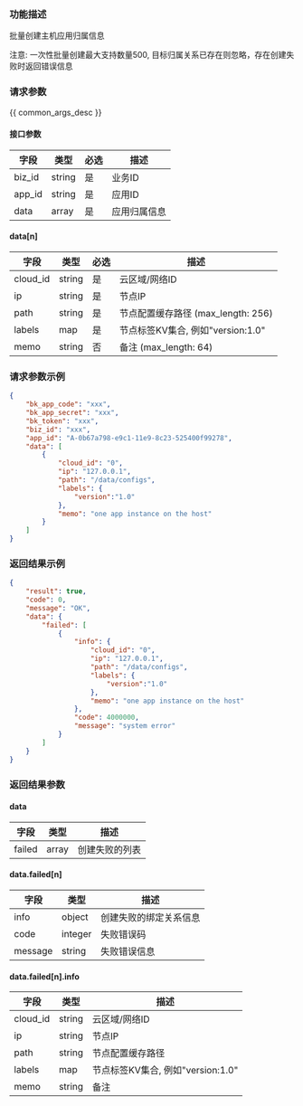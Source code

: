 ### 功能描述

批量创建主机应用归属信息

注意:
    一次性批量创建最大支持数量500, 目标归属关系已存在则忽略，存在创建失败时返回错误信息

### 请求参数

{{ common_args_desc }}

#### 接口参数

| 字段      |  类型     | 必选   |  描述        |
|-----------|-----------|--------|--------------|
| biz_id    |  string   | 是     | 业务ID       |
| app_id    |  string   | 是     | 应用ID       |
| data      |  array    | 是     | 应用归属信息 |

#### data[n]

| 字段      |  类型     | 必选   |  描述        |
|-----------|-----------|--------|--------------|
| cloud_id  |  string   | 是     | 云区域/网络ID   |
| ip        |  string   | 是     | 节点IP   |
| path      |  string   | 是     | 节点配置缓存路径 (max_length: 256) |
| labels    |  map      | 是     | 节点标签KV集合, 例如"version:1.0" |
| memo      |  string   | 否     | 备注 (max_length: 64) |

### 请求参数示例

```json
{
    "bk_app_code": "xxx",
    "bk_app_secret": "xxx",
    "bk_token": "xxx",
    "biz_id": "xxx",
    "app_id": "A-0b67a798-e9c1-11e9-8c23-525400f99278",
    "data": [
        {
            "cloud_id": "0",
            "ip": "127.0.0.1",
            "path": "/data/configs",
            "labels": {
                "version":"1.0"
            },
            "memo": "one app instance on the host"
        }
    ]
}
```

### 返回结果示例

```json
{
    "result": true,
    "code": 0,
    "message": "OK",
    "data": {
        "failed": [
            {
                "info": {
                    "cloud_id": "0",
                    "ip": "127.0.0.1",
                    "path": "/data/configs",
                    "labels": {
                        "version":"1.0"
                    },
                    "memo": "one app instance on the host"
                },
                "code": 4000000,
                "message": "system error"
            }
        ]
    }
}
```

### 返回结果参数

#### data

| 字段   | 类型   | 描述      |
|--------|--------|-----------|
| failed | array  | 创建失败的列表 |

#### data.failed[n]

| 字段    | 类型    | 描述      |
|---------|---------|-----------|
| info    | object  | 创建失败的绑定关系信息 |
| code    | integer | 失败错误码 |
| message | string  | 失败错误信息 |

#### data.failed[n].info

| 字段      | 类型    | 描述      |
|-----------|---------|-----------|
| cloud_id  | string  | 云区域/网络ID |
| ip        | string  | 节点IP |
| path      | string  | 节点配置缓存路径|
| labels    | map     | 节点标签KV集合, 例如"version:1.0" |
| memo      | string  | 备注 |
